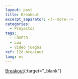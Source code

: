 ```yaml
---
layout: post
title: Breakout
excerpt_separator: <!--more-->
categories:
  - Proyectos
tags:
  - LÖVE2D
  - Lua
  - Video juegos
ref: l2d-breakout
lang: es
---
```


[Breakout](https://github.com/azarrias/l2d-breakout){:target="_blank"}
